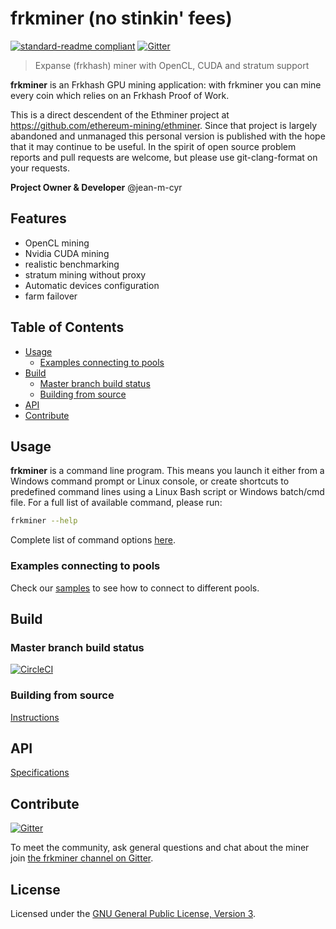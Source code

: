 # frkminer (no stinkin' fees)

[![standard-readme compliant](https://img.shields.io/badge/readme%20style-standard-brightgreen.svg)](https://github.com/RichardLitt/standard-readme)
[![Gitter](https://img.shields.io/gitter/room/nwjs/nw.js.svg)][Gitter]

> Expanse (frkhash) miner with OpenCL, CUDA and stratum support

**frkminer** is an Frkhash GPU mining application: with frkminer you can mine every coin which relies on an Frkhash Proof of Work.

This is a direct descendent of the Ethminer project at https://github.com/ethereum-mining/ethminer. Since that project
is largely abandoned and unmanaged this personal version is published with the hope that it may continue to be useful. In the spirit
of open source problem reports and pull requests are welcome, but please use git-clang-format on your requests.

**Project Owner & Developer** @jean-m-cyr

## Features

* OpenCL mining
* Nvidia CUDA mining
* realistic benchmarking
* stratum mining without proxy
* Automatic devices configuration
* farm failover

## Table of Contents

* [Usage](#usage)
    * [Examples connecting to pools](#examples-connecting-to-pools)
* [Build](#build)
    * [Master branch build status](#master-branch-build-status)
    * [Building from source](#building-from-source)
* [API](#api)
* [Contribute](#contribute)

## Usage

**frkminer** is a command line program. This means you launch it either
from a Windows command prompt or Linux console, or create shortcuts to
predefined command lines using a Linux Bash script or Windows batch/cmd file.
For a full list of available command, please run:

```sh
frkminer --help
```
Complete list of command options [here](docs/Options.md).

### Examples connecting to pools

Check our [samples](docs/POOL_EXAMPLES_ETH.md) to see how to connect to different pools.

## Build

### Master branch build status

[![CircleCI](https://circleci.com/gh/no-fee-ethereum-mining/frkminer.svg?style=svg)](https://circleci.com/gh/no-fee-ethereum-mining/frkminer)

### Building from source

[Instructions](docs/BUILD.md)

## API

[Specifications](docs/API_DOCUMENTATION.md)

## Contribute

[![Gitter](https://img.shields.io/gitter/room/no-fee-ethereum-mining/frkminer.svg)][Gitter]

To meet the community, ask general questions and chat about the miner join [the frkminer channel on Gitter][Gitter].

## License

Licensed under the [GNU General Public License, Version 3](LICENSE).

[Gitter]: https://gitter.im/no-fee-ethereum-mining/frkminer
